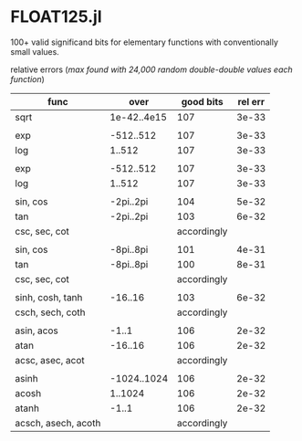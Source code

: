 # FLOAT125.jl
100+ valid significand bits for elementary functions with conventionally small values.

  relative errors (*max found with 24,000 random double-double values each function*)


| func | over | good bits | rel err |
|------|------|-----------|---------|
| sqrt | 1e-42..4e15 | 107 | 3e-33 |
|      |             |     |       |
| exp  | -512..512   | 107 | 3e-33 |
| log  |    1..512   | 107 | 3e-33 |
|      |             |     |       |
| exp  | -512..512   | 107 | 3e-33 |
| log  |    1..512   | 107 | 3e-33 |
|      |             |     |       |
| sin, cos  | -2pi..2pi   | 104 | 5e-32 |
| tan  | -2pi..2pi   | 103 | 6e-32 |
| csc, sec, cot  | | accordingly  |  |
|      |             |     |       |
| sin, cos  | -8pi..8pi   | 101 | 4e-31 |
| tan  | -8pi..8pi   | 100 | 8e-31 |
| csc, sec, cot  | | accordingly  |  |
|      |             |     |       |
| sinh, cosh, tanh  | -16..16   | 103 | 6e-32 |
| csch, sech, coth  | | accordingly  |  |
|      |            |     |       |
| asin, acos  | -1..1     | 106 | 2e-32 |
| atan  | -16..16   | 106 | 2e-32 |
| acsc, asec, acot  | | accordingly  |  |
|      |            |     |       |
| asinh  | -1024..1024     | 106 | 2e-32 |
| acosh  |  1..1024     | 106 | 2e-32 |
| atanh  | -1..1   | 106 | 2e-32 |
| acsch, asech, acoth  | | accordingly  |  |

